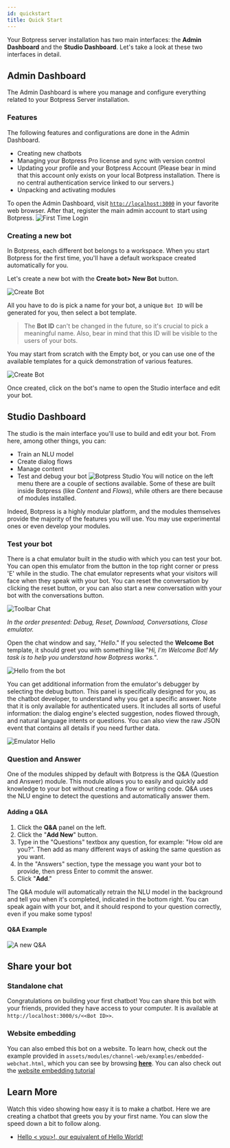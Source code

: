 ```yaml
---
id: quickstart
title: Quick Start
---
```


Your Botpress server installation has two main interfaces: the **Admin Dashboard** and the **Studio Dashboard**. Let's take a look at these two interfaces in detail.

## Admin Dashboard
The Admin Dashboard is where you manage and configure everything related to your Botpress Server installation.

### Features
The following features and configurations are done in the Admin Dashboard.

- Creating new chatbots
- Managing your Botpress Pro license and sync with version control
- Updating your profile and your Botpress Account (Please bear in mind that this account only exists on your local Botpress installation. There is no central authentication service linked to our servers.)
- Unpacking and activating modules

To open the Admin Dashboard, visit [`http://localhost:3000`](http://localhost:3000) in your favorite web browser. After that, register the main admin account to start using Botpress.
![First Time Login](assets/first-run.png)

### Creating a new bot

In Botpress, each different bot belongs to a workspace. When you start Botpress for the first time, you'll have a default workspace created automatically for you.

Let's create a new bot with the **Create bot> New Bot** button.

![Create Bot](assets/workspace_bot.png)

All you have to do is pick a name for your bot, a unique `Bot ID` will be generated for you, then select a bot template.

> The **Bot ID** can't be changed in the future, so it's crucial to pick a meaningful name. Also, bear in mind that this ID will be visible to the users of your bots.

You may start from scratch with the Empty bot, or you can use one of the available templates for a quick demonstration of various features.

![Create Bot](assets/create-bot.png)

Once created, click on the bot's name to open the Studio interface and edit your bot.

## Studio Dashboard

The studio is the main interface you'll use to build and edit your bot. From here, among other things, you can:

- Train an NLU model
- Create dialog flows
- Manage content
- Test and debug your bot
![Botpress Studio](assets/studio.png)
You will notice on the left menu there are a couple of sections available. Some of these are built inside Botpress (like _Content_ and _Flows_), while others are there because of modules installed. 

Indeed, Botpress is a highly modular platform, and the modules themselves provide the majority of the features you will use. You may use experimental ones or even develop your modules.

### Test your bot

There is a chat emulator built in the studio with which you can test your bot. You can open this emulator from the button in the top right corner or press 'E' while in the studio.
The chat emulator represents what your visitors will face when they speak with your bot. You can reset the conversation by clicking the reset button, or you can also start a new conversation with your bot with the conversations button.

![Toolbar Chat](assets/studio-toolbar.png)

*In the order presented: Debug, Reset, Download, Conversations, Close emulator.*

Open the chat window and say, "_Hello_." If you selected the **Welcome Bot** template, it should greet you with something like "_Hi, I'm Welcome Bot! My task is to help you understand how Botpress works._".

![Hello from the bot](assets/flow_page.png)

You can get additional information from the emulator's debugger by selecting the debug button. This panel is specifically designed for you, as the chatbot developer, to understand why you get a specific answer. Note that it is only available for authenticated users. It includes all sorts of useful information: the dialog engine's elected suggestion, nodes flowed through, and natural language intents or questions. You can also view the raw JSON event that contains all details if you need further data.

![Emulator Hello](assets/debugger.png)

### Question and Answer

One of the modules shipped by default with Botpress is the Q&A (Question and Answer) module. This module allows you to easily and quickly add knowledge to your bot without creating a flow or writing code. Q&A uses the NLU engine to detect the questions and automatically answer them.

#### Adding a Q&A

1. Click the **Q&A** panel on the left.
2. Click the "**Add New**" button.
3. Type in the "Questions" textbox any question, for example: "How old are you?". Then add as many different ways of asking the same question as you want.
4. In the "Answers" section, type the message you want your bot to provide, then press Enter to commit the answer.
5. Click "**Add**."

The Q&A module will automatically retrain the NLU model in the background and tell you when it's completed, indicated in the bottom right. You can speak again with your bot, and it should respond to your question correctly, even if you make some typos!

#### Q&A Example

![A new Q&A](assets/newqna.png)

## Share your bot

### Standalone chat

Congratulations on building your first chatbot! You can share this bot with your friends, provided they have access to your computer. It is available at `http://localhost:3000/s/<<Bot ID>>`.

### Website embedding

You can also embed this bot on a website. To learn how, check out the example provided in `assets/modules/channel-web/examples/embedded-webchat.html`, which you can see by browsing [**here**](http://localhost:3000/assets/modules/channel-web/examples/embedded-webchat.html). You can also check out the [website embedding tutorial](channels/web.md)

## Learn More

Watch this video showing how easy it is to make a chatbot. Here we are creating a chatbot that greets you by your first name. You can slow the speed down a bit to follow along.

- [Hello < you>!, our equivalent of Hello World!](https://youtu.be/nYFX-P1zFEE)
